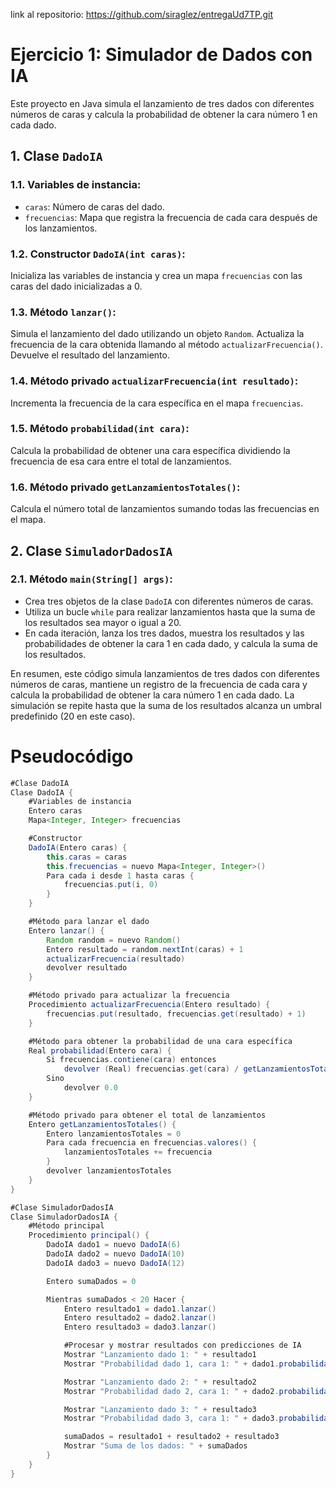 link al repositorio: https://github.com/siraglez/entregaUd7TP.git

# Ejercicio 1: Simulador de Dados con IA

Este proyecto en Java simula el lanzamiento de tres dados con diferentes números de caras y calcula la probabilidad de obtener la cara número 1 en cada dado.

## 1. Clase `DadoIA`

### 1.1. Variables de instancia:

- `caras`: Número de caras del dado.
- `frecuencias`: Mapa que registra la frecuencia de cada cara después de los lanzamientos.

### 1.2. Constructor `DadoIA(int caras)`:

Inicializa las variables de instancia y crea un mapa `frecuencias` con las caras del dado inicializadas a 0.

### 1.3. Método `lanzar()`:

Simula el lanzamiento del dado utilizando un objeto `Random`. Actualiza la frecuencia de la cara obtenida llamando al método `actualizarFrecuencia()`. Devuelve el resultado del lanzamiento.

### 1.4. Método privado `actualizarFrecuencia(int resultado)`:

Incrementa la frecuencia de la cara específica en el mapa `frecuencias`.

### 1.5. Método `probabilidad(int cara)`:

Calcula la probabilidad de obtener una cara específica dividiendo la frecuencia de esa cara entre el total de lanzamientos.

### 1.6. Método privado `getLanzamientosTotales()`:

Calcula el número total de lanzamientos sumando todas las frecuencias en el mapa.

## 2. Clase `SimuladorDadosIA`

### 2.1. Método `main(String[] args)`:

* Crea tres objetos de la clase `DadoIA` con diferentes números de caras.
* Utiliza un bucle `while` para realizar lanzamientos hasta que la suma de los resultados sea mayor o igual a 20.
* En cada iteración, lanza los tres dados, muestra los resultados y las probabilidades de obtener la cara 1 en cada dado, y calcula la suma de los resultados.

En resumen, este código simula lanzamientos de tres dados con diferentes números de caras, mantiene un registro de la frecuencia de cada cara y calcula la probabilidad de obtener la cara número 1 en cada dado. La simulación se repite hasta que la suma de los resultados alcanza un umbral predefinido (20 en este caso).

# Pseudocódigo

```java
#Clase DadoIA
Clase DadoIA {
    #Variables de instancia
    Entero caras
    Mapa<Integer, Integer> frecuencias

    #Constructor
    DadoIA(Entero caras) {
        this.caras = caras
        this.frecuencias = nuevo Mapa<Integer, Integer>()
        Para cada i desde 1 hasta caras {
            frecuencias.put(i, 0)
        }
    }

    #Método para lanzar el dado
    Entero lanzar() {
        Random random = nuevo Random()
        Entero resultado = random.nextInt(caras) + 1
        actualizarFrecuencia(resultado)
        devolver resultado
    }

    #Método privado para actualizar la frecuencia
    Procedimiento actualizarFrecuencia(Entero resultado) {
        frecuencias.put(resultado, frecuencias.get(resultado) + 1)
    }

    #Método para obtener la probabilidad de una cara específica
    Real probabilidad(Entero cara) {
        Si frecuencias.contiene(cara) entonces
            devolver (Real) frecuencias.get(cara) / getLanzamientosTotales()
        Sino
            devolver 0.0
    }

    #Método privado para obtener el total de lanzamientos
    Entero getLanzamientosTotales() {
        Entero lanzamientosTotales = 0
        Para cada frecuencia en frecuencias.valores() {
            lanzamientosTotales += frecuencia
        }
        devolver lanzamientosTotales
    }
}

#Clase SimuladorDadosIA
Clase SimuladorDadosIA {
    #Método principal
    Procedimiento principal() {
        DadoIA dado1 = nuevo DadoIA(6)
        DadoIA dado2 = nuevo DadoIA(10)
        DadoIA dado3 = nuevo DadoIA(12)

        Entero sumaDados = 0

        Mientras sumaDados < 20 Hacer {
            Entero resultado1 = dado1.lanzar()
            Entero resultado2 = dado2.lanzar()
            Entero resultado3 = dado3.lanzar()

            #Procesar y mostrar resultados con predicciones de IA
            Mostrar "Lanzamiento dado 1: " + resultado1
            Mostrar "Probabilidad dado 1, cara 1: " + dado1.probabilidad(1)

            Mostrar "Lanzamiento dado 2: " + resultado2
            Mostrar "Probabilidad dado 2, cara 1: " + dado2.probabilidad(1)

            Mostrar "Lanzamiento dado 3: " + resultado3
            Mostrar "Probabilidad dado 3, cara 1: " + dado3.probabilidad(1)

            sumaDados = resultado1 + resultado2 + resultado3
            Mostrar "Suma de los dados: " + sumaDados
        }
    }
}

```
